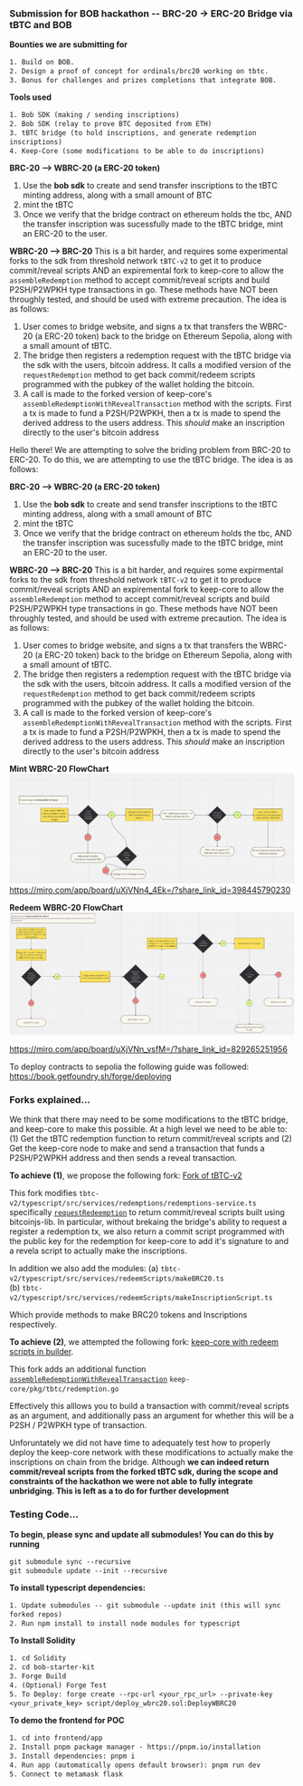 ### Submission for BOB hackathon -- BRC-20 -> ERC-20 Bridge via tBTC and BOB

**Bounties we are submitting for**
```
1. Build on BOB.  
2. Design a proof of concept for ordinals/brc20 working on tbtc.  
3. Bonus for challenges and prizes completions that integrate BOB.  
```

**Tools used**
```
1. Bob SDK (making / sending inscriptions)  
2. Bob SDK (relay to prove BTC deposited from ETH)  
3. tBTC bridge (to hold inscriptions, and generate redemption inscriptions)  
4. Keep-Core (some modifications to be able to do inscriptions)  
```

**BRC-20 --> WBRC-20 (a ERC-20 token)**
1. Use the **bob sdk** to create and send transfer inscriptions to the tBTC minting address, along with a small amount of BTC
2. mint the tBTC
3. Once we verify that the bridge contract on ethereum holds the tbc, AND the transfer inscription was sucessfully made to the tBTC bridge, mint an ERC-20 to the user.

**WBRC-20 --> BRC-20**
This is a bit harder, and requires some experimental forks to the sdk from threshold network `tBTC-v2` to get it to produce commit/reveal scripts AND an expiremental fork to keep-core to allow the `assembleRedemption` method to accept commit/reveal scripts and build P2SH/P2WPKH type transactions in go. These methods have NOT been throughly tested, and should be used with extreme precaution. The idea is as follows:   
1. User comes to bridge website, and signs a tx that transfers the WBRC-20 (a ERC-20 token) back to the bridge on Ethereum Sepolia, along with a small amount of tBTC.    
2.  The bridge then registers a redemption request with the tBTC bridge via the sdk with the users, bitcoin address. It calls a modified version of the `requestRedemption` method to get back commit/redeem scripts programmed with the pubkey of the wallet holding the bitcoin.    
3. A call is made to the forked version of keep-core's `assembleRedemptionWithRevealTransaction` method with the scripts. First a tx is made to fund a P2SH/P2WPKH, then a tx is made to spend the derived address to the users address. This *should* make an inscription directly to the user's bitcoin address  


Hello there! We are attempting to solve the briding problem from BRC-20 to ERC-20. To do this,
we are attempting to use the tBTC bridge. The idea is as follows:

**BRC-20 --> WBRC-20 (a ERC-20 token)**
1. Use the **bob sdk** to create and send transfer inscriptions to the tBTC minting address, along with a small amount of BTC
2. mint the tBTC
3. Once we verify that the bridge contract on ethereum holds the tbc, AND the transfer inscription was sucessfully made to the tBTC bridge, mint an ERC-20 to the user.

**WBRC-20 --> BRC-20**
This is a bit harder, and requires some expirmental forks to the sdk from threshold network `tBTC-v2` to get it to produce commit/reveal scripts AND an expiremental fork to keep-core to allow the `assembleRedemption` method to accept commit/reveal scripts and build P2SH/P2WPKH type transactions in go. These methods have NOT been throughly tested, and should be used with extreme precaution. The idea is as follows:   
1. User comes to bridge website, and signs a tx that transfers the WBRC-20 (a ERC-20 token) back to the bridge on Ethereum Sepolia, along with a small amount of tBTC.    
2.  The bridge then registers a redemption request with the tBTC bridge via the sdk with the users, bitcoin address. It calls a modified version of the `requestRedemption` method to get back commit/redeem scripts programmed with the pubkey of the wallet holding the bitcoin.    
3. A call is made to the forked version of keep-core's `assembleRedemptionWithRevealTransaction` method with the scripts. First a tx is made to fund a P2SH/P2WPKH, then a tx is made to spend the derived address to the users address. This *should* make an inscription directly to the user's bitcoin address  


**Mint WBRC-20 FlowChart**
[![Miro Board](diagrams/MintWBRC20.png)](https://miro.com/app/live-embed/uXjVNn4_4Ek=/?moveToViewport=-1828,-1332,3717,1854&embedId=182865534281)
https://miro.com/app/board/uXjVNn4_4Ek=/?share_link_id=398445790230


**Redeem WBRC-20 FlowChart**
[![Miro Board](diagrams/RedeemWBRC20.png)](https://miro.com/app/live-embed/uXjVNn4_4Ek=/?moveToViewport=-1828,-1332,3717,1854&embedId=182865534281)  

https://miro.com/app/board/uXjVNn_vsfM=/?share_link_id=829265251956   


To deploy contracts to sepolia the following guide was followed:  
https://book.getfoundry.sh/forge/deploying   


### Forks explained...
We think that there may need to be some modifications to the tBTC bridge, and keep-core to make this possible.
At a high level we need to be able to:
(1) Get the tBTC redemption function to return commit/reveal scripts and 
(2) Get the keep-core node to make and send a transaction that funds a P2SH/P2WPKH address and then sends a reveal transaction.

**To achieve (1)**, we propose the following fork: [Fork of tBTC-v2](https://github.com/rashadalh/tbtc-v2-reedemOnRedeem)

This fork modifies `tbtc-v2/typescript/src/services/redemptions/redemptions-service.ts` specifically [`requestRedeemption`](https://github.com/rashadalh/tbtc-v2-reedemOnRedeem/blob/b47d63363e4d3edfa59098f9c144d959d3554151/typescript/src/services/redemptions/redemptions-service.ts#L50) to return commit/reveal scripts built using bitcoinjs-lib. In particular, without brekaing the bridge's ability to request a register a redemption tx, we also return a commit script programmed with the public key for the redemption for keep-core to add it's signature to and a revela script to actually make the inscriptions.

In addition we also add the modules:
(a) `tbtc-v2/typescript/src/services/redeemScripts/makeBRC20.ts`  
(b) `tbtc-v2/typescript/src/services/redeemScripts/makeInscriptionScript.ts`  

Which provide methods to make BRC20 tokens and Inscriptions respectively.

**To achieve (2)**, we attempted the following fork:  [keep-core with redeem scripts in builder](https://github.com/rashadalh/keep-core-addsRedeemScripts). 

This fork adds an additional function [`assembleRedemptionWithRevealTransaction`](https://github.com/rashadalh/keep-core-addsRedeemScripts/blob/2a76f4de820eb13b2d49c67a15a59eac7552fa26/pkg/tbtc/redemption.go#L378) `keep-core/pkg/tbtc/redemption.go`  

Effectively this alllows you to build a transaction with commit/reveal scripts as an argument, and additionally pass an argument for whether this will be a P2SH / P2WPKH type of transaction.  

Unforuntately we did not have time to adequately test how to properly deploy the keep-core network with these modifications to actually make the inscriptions on chain from the bridge. Although **we can indeed return commit/reveal scripts from the forked tBTC sdk, during the scope and constraints of the hackathon we were not able to fully integrate unbridging. This is left as a to do for further development**


### Testing Code...  

**To begin, please sync and update all submodules! You can do this by running**    
```
git submodule sync --recursive   
git submodule update --init --recursive   
```

**To install typescript dependencies:**
```
1. Update submodules -- git submodule --update init (this will sync forked repos)  
2. Run npm install to install node modules for typescript  
```

**To Install Solidity**
```
1. cd Solidity
2. cd bob-starter-kit
3. Forge Build
4. (Optional) Forge Test
5. To Deploy: forge create --rpc-url <your_rpc_url> --private-key <your_private_key> script/deploy_wbrc20.sol:DeployWBRC20  
```

**To demo the frontend for POC**
```
1. cd into frontend/app
2. Install pnpm package manager - https://pnpm.io/installation
3. Install dependencies: pnpm i
4. Run app (automatically opens default browser): pnpm run dev
5. Connect to metamask flask  
```
